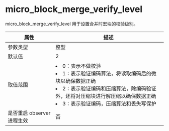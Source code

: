 micro_block_merge_verify_level 
===================================================

micro_block_merge_verify_level 用于设置合并时宏块的校验级别。


|      **属性**      |                                                                                                                                 **描述**                                                                                                                                 |
|------------------|------------------------------------------------------------------------------------------------------------------------------------------------------------------------------------------------------------------------------------------------------------------------|
| 参数类型             | 整型                                                                                                                                                                                                                                                                     |
| 默认值              | 2                                                                                                                                                                                                                                                                      |
| 取值范围             | <li> 0：表示不做校验   <li> 1：表示验证编码算法，将读取编码后的微块以确保数据正确   <li> 2：表示验证编码和压缩算法，除编码验证外，还将对压缩块进行解压缩以确保数据正确   <li> 3：表示验证编码，压缩算法和丢失写保护    |
| 是否重启 observer 进程生效 | 否                                                                                                                                                                                                                                                                      |


